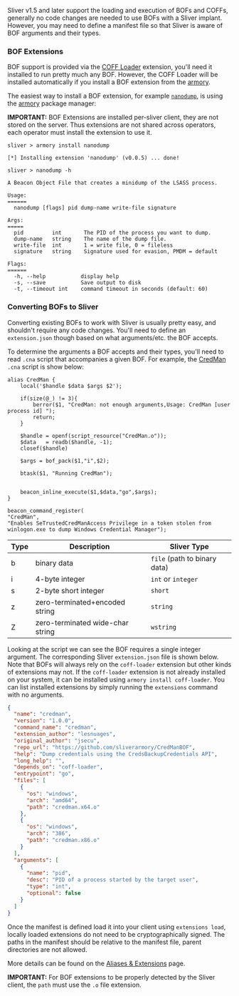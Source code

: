 Sliver v1.5 and later support the loading and execution of BOFs and COFFs, generally no code changes are needed to use BOFs with a Sliver implant. However, you may need to define a manifest file so that Sliver is aware of BOF arguments and their types.

### BOF Extensions

BOF support is provided via the [COFF Loader](https://github.com/sliverarmory/COFFLoader) extension, you'll need it installed to run pretty much any BOF. However, the COFF Loader will be installed automatically if you install a BOF extension from the [armory](/docs?name=Armory).

The easiest way to install a BOF extension, for example [`nanodump`](https://github.com/sliverarmory/nanodump), is using the [armory](/docs?name=Armory) package manager:

**IMPORTANT:** BOF Extensions are installed per-sliver client, they are not stored on the server. Thus extensions are not shared across operators, each operator must install the extension to use it.

```
sliver > armory install nanodump

[*] Installing extension 'nanodump' (v0.0.5) ... done!

sliver > nanodump -h

A Beacon Object File that creates a minidump of the LSASS process.

Usage:
======
  nanodump [flags] pid dump-name write-file signature

Args:
=====
  pid         int       The PID of the process you want to dump.
  dump-name   string    The name of the dump file.
  write-file  int       1 = write file, 0 = fileless
  signature   string    Signature used for evasion, PMDM = default

Flags:
======
  -h, --help           display help
  -s, --save           Save output to disk
  -t, --timeout int    command timeout in seconds (default: 60)
```

### Converting BOFs to Sliver

Converting existing BOFs to work with Sliver is usually pretty easy, and shouldn't require any code changes. You'll need to define an `extension.json` though based on what arguments/etc. the BOF accepts.

To determine the arguments a BOF accepts and their types, you'll need to read `.cna` script that accompanies a given BOF. For example, the [CredMan](https://github.com/sliverarmory/CredManBOF/blob/main/CredMan.cna) `.cna` script is show below:

```
alias CredMan {
	local('$handle $data $args $2');

    if(size(@_) != 3){
        berror($1, "CredMan: not enough arguments,Usage: CredMan [user process id] ");
        return;
    }

    $handle = openf(script_resource("CredMan.o"));
    $data   = readb($handle, -1);
    closef($handle)

    $args = bof_pack($1,"i",$2);

    btask($1, "Running CredMan");


    beacon_inline_execute($1,$data,"go",$args);
}

beacon_command_register(
"CredMan",
"Enables SeTrustedCredManAccess Privilege in a token stolen from winlogon.exe to dump Windows Credential Manager");
```

| Type | Description                      | Sliver Type                  |
| ---- | -------------------------------- | ---------------------------- |
| b    | binary data                      | `file` (path to binary data) |
| i    | 4-byte integer                   | `int` or `integer`           |
| s    | 2-byte short integer             | `short`                      |
| z    | zero-terminated+encoded string   | `string`                     |
| Z    | zero-terminated wide-char string | `wstring`                    |

Looking at the script we can see the BOF requires a single integer argument. The corresponding Sliver `extension.json` file is shown below. Note that BOFs will always rely on the `coff-loader` extension but other kinds of extensions may not. If the `coff-loader` extension is not already installed on your system, it can be installed using `armory install coff-loader`. You can list installed extensions by simply running the `extensions` command with no arguments.

```json
{
  "name": "credman",
  "version": "1.0.0",
  "command_name": "credman",
  "extension_author": "lesnuages",
  "original_author": "jsecu",
  "repo_url": "https://github.com/sliverarmory/CredManBOF",
  "help": "Dump credentials using the CredsBackupCredentials API",
  "long_help": "",
  "depends_on": "coff-loader",
  "entrypoint": "go",
  "files": [
    {
      "os": "windows",
      "arch": "amd64",
      "path": "credman.x64.o"
    },
    {
      "os": "windows",
      "arch": "386",
      "path": "credman.x86.o"
    }
  ],
  "arguments": [
    {
      "name": "pid",
      "desc": "PID of a process started by the target user",
      "type": "int",
      "optional": false
    }
  ]
}
```

Once the manifest is defined load it into your client using `extensions load`, locally loaded extensions do not need to be cryptographically signed. The paths in the manifest should be relative to the manifest file, parent directories are not allowed.

More details can be found on the [Aliases & Extensions](/docs?name=Aliases+and+Extensions) page.

**IMPORTANT:** For BOF extensions to be properly detected by the Sliver client, the `path` must use the `.o` file extension.
